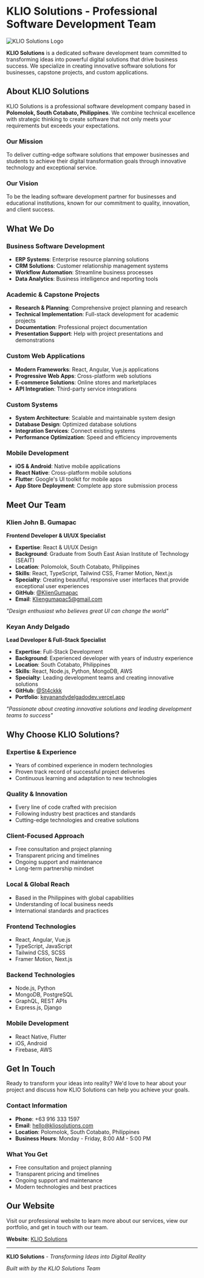 ﻿# KLIO Solutions - Professional Software Development Team

![KLIO Solutions Logo](src/assets/images/logowhite.png)

**KLIO Solutions** is a dedicated software development team committed to transforming ideas into powerful digital solutions that drive business success. We specialize in creating innovative software solutions for businesses, capstone projects, and custom applications.

##  About KLIO Solutions

KLIO Solutions is a professional software development company based in **Polomolok, South Cotabato, Philippines**. We combine technical excellence with strategic thinking to create software that not only meets your requirements but exceeds your expectations.

### Our Mission
To deliver cutting-edge software solutions that empower businesses and students to achieve their digital transformation goals through innovative technology and exceptional service.

### Our Vision
To be the leading software development partner for businesses and educational institutions, known for our commitment to quality, innovation, and client success.

##  What We Do

### Business Software Development
- **ERP Systems**: Enterprise resource planning solutions
- **CRM Solutions**: Customer relationship management systems
- **Workflow Automation**: Streamline business processes
- **Data Analytics**: Business intelligence and reporting tools

### Academic & Capstone Projects
- **Research & Planning**: Comprehensive project planning and research
- **Technical Implementation**: Full-stack development for academic projects
- **Documentation**: Professional project documentation
- **Presentation Support**: Help with project presentations and demonstrations

### Custom Web Applications
- **Modern Frameworks**: React, Angular, Vue.js applications
- **Progressive Web Apps**: Cross-platform web solutions
- **E-commerce Solutions**: Online stores and marketplaces
- **API Integration**: Third-party service integrations

### Custom Systems
- **System Architecture**: Scalable and maintainable system design
- **Database Design**: Optimized database solutions
- **Integration Services**: Connect existing systems
- **Performance Optimization**: Speed and efficiency improvements

### Mobile Development
- **iOS & Android**: Native mobile applications
- **React Native**: Cross-platform mobile solutions
- **Flutter**: Google's UI toolkit for mobile apps
- **App Store Deployment**: Complete app store submission process

##  Meet Our Team

### Klien John B. Gumapac
**Frontend Developer & UI/UX Specialist**

- **Expertise**: React & UI/UX Design
- **Background**: Graduate from South East Asian Institute of Technology (SEAIT)
- **Location**: Polomolok, South Cotabato, Philippines
- **Skills**: React, TypeScript, Tailwind CSS, Framer Motion, Next.js
- **Specialty**: Creating beautiful, responsive user interfaces that provide exceptional user experiences
- **GitHub**: [@KlienGumapac](https://github.com/KlienGumapac)
- **Email**: Kliengumapac5@gmail.com

*"Design enthusiast who believes great UI can change the world"*

### Keyan Andy Delgado
**Lead Developer & Full-Stack Specialist**

- **Expertise**: Full-Stack Development
- **Background**: Experienced developer with years of industry experience
- **Location**: South Cotabato, Philippines
- **Skills**: React, Node.js, Python, MongoDB, AWS
- **Specialty**: Leading development teams and creating innovative solutions
- **GitHub**: [@St4ckkk](https://github.com/St4ckkk)
- **Portfolio**: [keyanandydelgadodev.vercel.app](https://keyanandydelgadodev.vercel.app)

*"Passionate about creating innovative solutions and leading development teams to success"*

##  Why Choose KLIO Solutions?

###  **Expertise & Experience**
- Years of combined experience in modern technologies
- Proven track record of successful project deliveries
- Continuous learning and adaptation to new technologies

###  **Quality & Innovation**
- Every line of code crafted with precision
- Following industry best practices and standards
- Cutting-edge technologies and creative solutions

###  **Client-Focused Approach**
- Free consultation and project planning
- Transparent pricing and timelines
- Ongoing support and maintenance
- Long-term partnership mindset

###  **Local & Global Reach**
- Based in the Philippines with global capabilities
- Understanding of local business needs
- International standards and practices

### Frontend Technologies
- React, Angular, Vue.js
- TypeScript, JavaScript
- Tailwind CSS, SCSS
- Framer Motion, Next.js

### Backend Technologies
- Node.js, Python
- MongoDB, PostgreSQL
- GraphQL, REST APIs
- Express.js, Django

### Mobile Development
- React Native, Flutter
- iOS, Android
- Firebase, AWS

##  Get In Touch

Ready to transform your ideas into reality? We'd love to hear about your project and discuss how KLIO Solutions can help you achieve your goals.

### Contact Information
- **Phone**: +63 916 333 1597
- **Email**: hello@kliosolutions.com
- **Location**: Polomolok, South Cotabato, Philippines
- **Business Hours**: Monday - Friday, 8:00 AM - 5:00 PM

### What You Get
-  Free consultation and project planning
-  Transparent pricing and timelines
-  Ongoing support and maintenance
-  Modern technologies and best practices

##  Our Website

Visit our professional website to learn more about our services, view our portfolio, and get in touch with our team.

**Website**: [KLIO Solutions](https://klien-gumapac.github.io/klio-website/)

---

**KLIO Solutions** - *Transforming Ideas into Digital Reality*

*Built with  by the KLIO Solutions Team*

